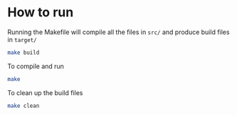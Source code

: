 # How to run

Running the Makefile will compile all the files in `src/` and produce build files in `target/`

```bash
make build
```

To compile and run
```bash
make
```

To clean up the build files
```bash
make clean
```
